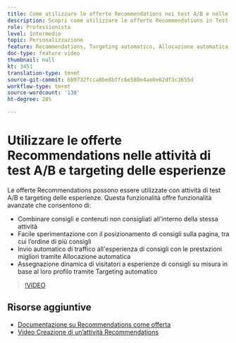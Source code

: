 ```yaml
---
title: Come utilizzare le offerte Recommendations nei test A/B e nelle attività di targeting delle esperienze
description: Scopri come utilizzare le offerte Recommendations in Test A/B e Attività di targeting delle esperienze in Adobe Target.
role: Professionista
level: Intermedio
topic: Personalizzazione
feature: Recommendations, Targeting automatico, Allocazione automatica
doc-type: feature video
thumbnail: null
kt: 3451
translation-type: tm+mt
source-git-commit: b89732fcca0be8bffc6e580e4ae0e62df3c3655d
workflow-type: tm+mt
source-wordcount: '138'
ht-degree: 28%

---
```



# Utilizzare le offerte Recommendations nelle attività di test A/B e targeting delle esperienze

Le offerte Recommendations possono essere utilizzate con attività di test A/B e targeting delle esperienze. Questa funzionalità offre funzionalità avanzate che consentono di:

* Combinare consigli e contenuti non consigliati all’interno della stessa attività
* Facile sperimentazione con il posizionamento di consigli sulla pagina, tra cui l’ordine di più consigli
* Invio automatico di traffico all&#39;esperienza di consigli con le prestazioni migliori tramite Allocazione automatica
* Assegnazione dinamica di visitatori a esperienze di consigli su misura in base al loro profilo tramite Targeting automatico

>[!VIDEO](https://video.tv.adobe.com/v/28878?quality=12)

## Risorse aggiuntive

* [Documentazione su Recommendations come offerta](https://docs.adobe.com/content/help/en/target/using/recommendations/recommendations-as-an-offer.html)
* [Video Creazione di un’attività Recommendations](create-a-recommendations-activity.md)
